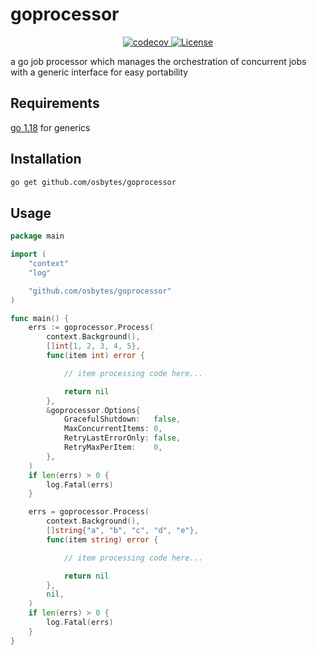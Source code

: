 # goprocessor

<p align="center">
  <a href="https://codecov.io/gh/osbytes/goprocessor">
    <img src="https://codecov.io/gh/osbytes/goprocessor/branch/main/graph/badge.svg" alt="codecov" />
  </a>
  <a href="https://github.com/osbytes/goprocessor/blob/main/LICENSE">
    <img src="https://img.shields.io/github/license/osbytes/goprocessor.svg" alt="License" />
  </a>
</p>

a go job processor which manages the orchestration of concurrent jobs with a generic interface for easy portability

## Requirements

[go 1.18](https://tip.golang.org/doc/go1.18) for generics

## Installation

```sh
go get github.com/osbytes/goprocessor
```

## Usage

```go
package main

import (
	"context"
	"log"

	"github.com/osbytes/goprocessor"
)

func main() {
	errs := goprocessor.Process(
		context.Background(),
		[]int{1, 2, 3, 4, 5},
		func(item int) error {

			// item processing code here...

			return nil
		},
		&goprocessor.Options{
			GracefulShutdown:   false,
			MaxConcurrentItems: 0,
			RetryLastErrorOnly: false,
			RetryMaxPerItem:    0,
		},
	)
	if len(errs) > 0 {
		log.Fatal(errs)
	}

	errs = goprocessor.Process(
		context.Background(),
		[]string{"a", "b", "c", "d", "e"},
		func(item string) error {

			// item processing code here...

			return nil
		},
		nil,
	)
	if len(errs) > 0 {
		log.Fatal(errs)
	}
}
```